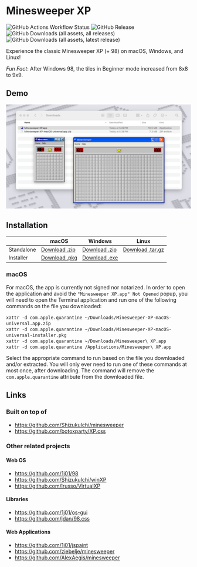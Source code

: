 # Minesweeper XP

![GitHub Actions Workflow Status](https://img.shields.io/github/actions/workflow/status/AkshayKalose/Minesweeper-XP/build.yml)
![GitHub Release](https://img.shields.io/github/v/release/AkshayKalose/Minesweeper-XP)
![GitHub Downloads (all assets, all releases)](https://img.shields.io/github/downloads-pre/AkshayKalose/Minesweeper-XP/total)
![GitHub Downloads (all assets, latest release)](https://img.shields.io/github/downloads-pre/AkshayKalose/Minesweeper-XP/latest/total)

Experience the classic Minesweeper XP (+ 98) on macOS, Windows, and Linux!

*Fun Fact*: After Windows 98, the tiles in Beginner mode increased from 8x8 to 9x9.

## Demo
![Demo](./demo/Grey.png)

## Installation

|            | macOS         | Windows       | Linux            |
|------------|---------------|---------------|------------------|
| Standalone | [Download .zip](https://github.com/AkshayKalose/Minesweeper-XP/releases/latest/download/Minesweeper-XP-macOS-universal.app.zip) | [Download .zip](https://github.com/AkshayKalose/Minesweeper-XP/releases/latest/download/Minesweeper-XP-windows-amd64.zip) | [Download .tar.gz](https://github.com/AkshayKalose/Minesweeper-XP/releases/latest/download/Minesweeper-XP-linux-amd64.tar.gz) |
| Installer  | [Download .pkg](https://github.com/AkshayKalose/Minesweeper-XP/releases/latest/download/Minesweeper-XP-macOS-universal-installer.pkg) | [Download .exe](https://github.com/AkshayKalose/Minesweeper-XP/releases/latest/download/Minesweeper-XP-windows-amd64-installer.exe) |                  |

### macOS
For macOS, the app is currently not signed nor notarized. In order to open the application and avoid the `"Minesweeper XP.app" Not Opened` popup, you will need to open the Terminal application and run one of the following commands on the file you downloaded:

```
xattr -d com.apple.quarantine ~/Downloads/Minesweeper-XP-macOS-universal.app.zip
xattr -d com.apple.quarantine ~/Downloads/Minesweeper-XP-macOS-universal-installer.pkg
xattr -d com.apple.quarantine ~/Downloads/Minesweeper\ XP.app
xattr -d com.apple.quarantine /Applications/Minesweeper\ XP.app
```

Select the appropriate command to run based on the file you downloaded and/or extracted. You will only ever need to run one of these commands at most once, after downloading. The command will remove the `com.apple.quarantine` attribute from the downloaded file.

## Links

### Built on top of

- https://github.com/ShizukuIchi/minesweeper
- https://github.com/botoxparty/XP.css

### Other related projects

#### Web OS
- https://github.com/1j01/98
- https://github.com/ShizukuIchi/winXP
- https://github.com/lrusso/VirtualXP

#### Libraries
- https://github.com/1j01/os-gui
- https://github.com/jdan/98.css

#### Web Applications
- https://github.com/1j01/jspaint
- https://github.com/ziebelje/minesweeper
- https://github.com/AlexAegis/minesweeper
